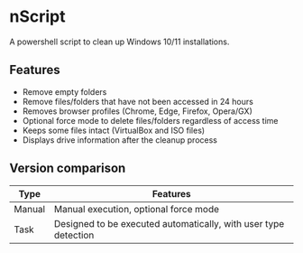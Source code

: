 # nScript
A powershell script to clean up Windows 10/11 installations.

## Features
- Remove empty folders
- Remove files/folders that have not been accessed in 24 hours
- Removes browser profiles (Chrome, Edge, Firefox, Opera/GX)
- Optional force mode to delete files/folders regardless of access time
- Keeps some files intact (VirtualBox and ISO files)
- Displays drive information after the cleanup process

## Version comparison
| Type   | Features                                                        |
| ------ | --------------------------------------------------------------- |
| Manual | Manual execution, optional force mode                           |
| Task   | Designed to be executed automatically, with user type detection |